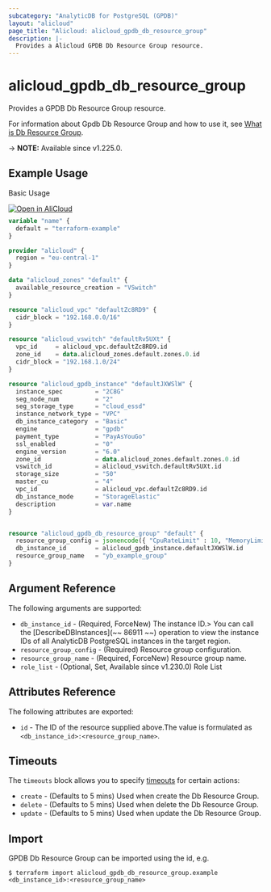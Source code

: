 ```yaml
---
subcategory: "AnalyticDB for PostgreSQL (GPDB)"
layout: "alicloud"
page_title: "Alicloud: alicloud_gpdb_db_resource_group"
description: |-
  Provides a Alicloud GPDB Db Resource Group resource.
---
```


# alicloud_gpdb_db_resource_group

Provides a GPDB Db Resource Group resource.


For information about Gpdb Db Resource Group and how to use it, see [What is Db Resource Group](https://www.alibabacloud.com/help/en/).

-> **NOTE:** Available since v1.225.0.

## Example Usage

Basic Usage

<div style="display: block;margin-bottom: 40px;"><div class="oics-button" style="float: right;position: absolute;margin-bottom: 10px;">
  <a href="https://api.aliyun.com/api-tools/terraform?resource=alicloud_gpdb_db_resource_group&exampleId=01e2ea16-de58-1c64-f539-7b90ad3ac17083256fc2&activeTab=example&spm=docs.r.gpdb_db_resource_group.0.01e2ea16de&intl_lang=EN_US" target="_blank">
    <img alt="Open in AliCloud" src="https://img.alicdn.com/imgextra/i1/O1CN01hjjqXv1uYUlY56FyX_!!6000000006049-55-tps-254-36.svg" style="max-height: 44px; max-width: 100%;">
  </a>
</div></div>

```terraform
variable "name" {
  default = "terraform-example"
}

provider "alicloud" {
  region = "eu-central-1"
}

data "alicloud_zones" "default" {
  available_resource_creation = "VSwitch"
}

resource "alicloud_vpc" "defaultZc8RD9" {
  cidr_block = "192.168.0.0/16"
}

resource "alicloud_vswitch" "defaultRv5UXt" {
  vpc_id     = alicloud_vpc.defaultZc8RD9.id
  zone_id    = data.alicloud_zones.default.zones.0.id
  cidr_block = "192.168.1.0/24"
}

resource "alicloud_gpdb_instance" "defaultJXWSlW" {
  instance_spec         = "2C8G"
  seg_node_num          = "2"
  seg_storage_type      = "cloud_essd"
  instance_network_type = "VPC"
  db_instance_category  = "Basic"
  engine                = "gpdb"
  payment_type          = "PayAsYouGo"
  ssl_enabled           = "0"
  engine_version        = "6.0"
  zone_id               = data.alicloud_zones.default.zones.0.id
  vswitch_id            = alicloud_vswitch.defaultRv5UXt.id
  storage_size          = "50"
  master_cu             = "4"
  vpc_id                = alicloud_vpc.defaultZc8RD9.id
  db_instance_mode      = "StorageElastic"
  description           = var.name
}


resource "alicloud_gpdb_db_resource_group" "default" {
  resource_group_config = jsonencode({ "CpuRateLimit" : 10, "MemoryLimit" : 10, "MemorySharedQuota" : 80, "MemorySpillRatio" : 0, "Concurrency" : 10 })
  db_instance_id        = alicloud_gpdb_instance.defaultJXWSlW.id
  resource_group_name   = "yb_example_group"
}
```

## Argument Reference

The following arguments are supported:
* `db_instance_id` - (Required, ForceNew) The instance ID.> You can call the [DescribeDBInstances](~~ 86911 ~~) operation to view the instance IDs of all AnalyticDB PostgreSQL instances in the target region.
* `resource_group_config` - (Required) Resource group configuration.
* `resource_group_name` - (Required, ForceNew) Resource group name.
* `role_list` - (Optional, Set, Available since v1.230.0) Role List

## Attributes Reference

The following attributes are exported:
* `id` - The ID of the resource supplied above.The value is formulated as `<db_instance_id>:<resource_group_name>`.

## Timeouts

The `timeouts` block allows you to specify [timeouts](https://www.terraform.io/docs/configuration-0-11/resources.html#timeouts) for certain actions:
* `create` - (Defaults to 5 mins) Used when create the Db Resource Group.
* `delete` - (Defaults to 5 mins) Used when delete the Db Resource Group.
* `update` - (Defaults to 5 mins) Used when update the Db Resource Group.

## Import

GPDB Db Resource Group can be imported using the id, e.g.

```shell
$ terraform import alicloud_gpdb_db_resource_group.example <db_instance_id>:<resource_group_name>
```